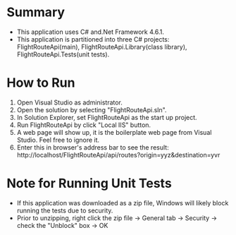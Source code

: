 # Summary
* This application uses C# and.Net Framework 4.6.1.
* This application is partitioned into three C# projects: FlightRouteApi(main), FlightRouteApi.Library(class library), FlightRouteApi.Tests(unit tests).

# How to Run
1. Open Visual Studio as administrator.
2. Open the solution by selecting "FlightRouteApi.sln".
3. In Solution Explorer, set FlightRouteApi as the start up project.
4. Run FlightRouteApi by click "Local IIS" button.
5. A web page will show up, it is the boilerplate web page from Visual Studio. Feel free to ignore it. 
6. Enter this in browser's address bar to see the result: http://localhost/FlightRouteApi/api/routes?origin=yyz&destination=yvr

# Note for Running Unit Tests
* If this application was downloaded as a zip file, Windows will likely block running the tests due to security. 
* Prior to unzipping, right click the zip file -> General tab -> Security -> check the "Unblock" box -> OK